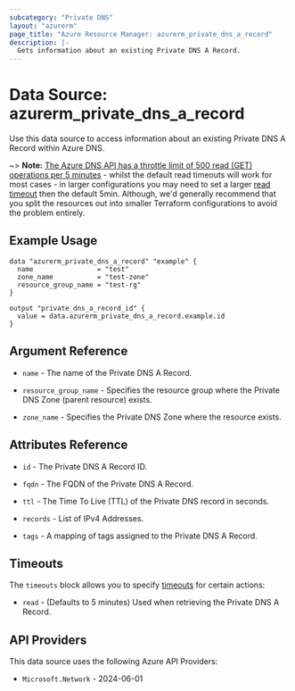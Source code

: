 ```yaml
---
subcategory: "Private DNS"
layout: "azurerm"
page_title: "Azure Resource Manager: azurerm_private_dns_a_record"
description: |-
  Gets information about an existing Private DNS A Record.
---
```


# Data Source: azurerm_private_dns_a_record

Use this data source to access information about an existing Private DNS A Record within Azure DNS.

~> **Note:** [The Azure DNS API has a throttle limit of 500 read (GET) operations per 5 minutes](https://docs.microsoft.com/azure/azure-resource-manager/management/request-limits-and-throttling#network-throttling) - whilst the default read timeouts will work for most cases - in larger configurations you may need to set a larger [read timeout](https://www.terraform.io/language/resources/syntax#operation-timeouts) then the default 5min. Although, we'd generally recommend that you split the resources out into smaller Terraform configurations to avoid the problem entirely.

## Example Usage

```hcl
data "azurerm_private_dns_a_record" "example" {
  name                = "test"
  zone_name           = "test-zone"
  resource_group_name = "test-rg"
}

output "private_dns_a_record_id" {
  value = data.azurerm_private_dns_a_record.example.id
}
```

## Argument Reference

* `name` - The name of the Private DNS A Record.

* `resource_group_name` - Specifies the resource group where the Private DNS Zone (parent resource) exists.

* `zone_name` - Specifies the Private DNS Zone where the resource exists.

## Attributes Reference

* `id` - The Private DNS A Record ID.

* `fqdn` - The FQDN of the Private DNS A Record.

* `ttl` - The Time To Live (TTL) of the Private DNS record in seconds.

* `records` - List of IPv4 Addresses.

* `tags` - A mapping of tags assigned to the Private DNS A Record.

## Timeouts

The `timeouts` block allows you to specify [timeouts](https://www.terraform.io/language/resources/syntax#operation-timeouts) for certain actions:

* `read` - (Defaults to 5 minutes) Used when retrieving the Private DNS A Record.

## API Providers
<!-- This section is generated, changes will be overwritten -->
This data source uses the following Azure API Providers:

* `Microsoft.Network` - 2024-06-01
